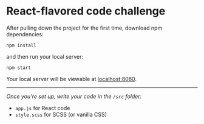 # React-flavored code challenge

After pulling down the project for the first time, download npm dependencies:
```
npm install
```

and then run your local server:
```
npm start
```

Your local server will be viewable at [localhost:8080](http://localhost:8080).

***

*Once you're set up, write your code in the `/src` folder:*
* `app.js` for React code
* `style.scss` for SCSS (or vanilla CSS)
